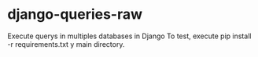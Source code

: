 # django-queries-raw
Execute querys in multiples databases in Django
To test, execute pip install -r requirements.txt y main directory.

